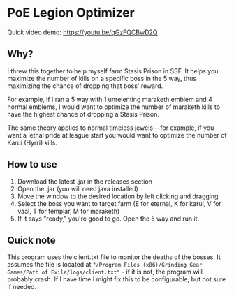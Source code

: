 # PoE Legion Optimizer

Quick video demo: https://youtu.be/qGzFQCBwD2Q

## Why?

I threw this together to help myself farm Stasis Prison in SSF. It helps you maximize the number of kills on a specific boss in the 5 way, thus maximizing the chance of dropping that boss' reward.

For example, if I ran a 5 way with 1 unrelenting maraketh emblem and 4 normal emblems, I would want to optimize the number of maraketh kills to have the highest chance of dropping a Stasis Prison.

The same theory applies to normal timeless jewels-- for example, if you want a lethal pride at league start you would want to optimize the number of Karui (Hyrri) kills.

## How to use

1) Download the latest .jar in the releases section
2) Open the .jar (you will need java installed)
3) Move the window to the desired location by left clicking and dragging
4) Select the boss you want to target farm (E for eternal, K for karui, V for vaal, T for templar, M for maraketh)
5) If it says "ready," you're good to go. Open the 5 way and run it.

## Quick note

This program uses the client.txt file to monitor the deaths of the bosses. It assumes the file is located at `"/Program Files (x86)/Grinding Gear Games/Path of Exile/logs/client.txt"` - if it is not, the program will probably crash. If I have time I might fix this to be configurable, but not sure if needed.
